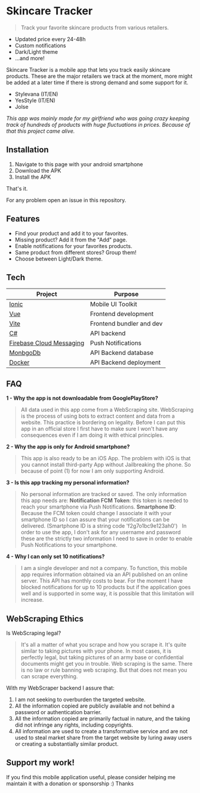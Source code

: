 # Skincare Tracker
> Track your favorite skincare products from various retailers.

- Updated price every 24-48h
- Custom notifications
- Dark/Light theme
- ...and more!

Skincare Tracker is a mobile app that lets you track easily skincare products. 
These are the major retailers we track at the moment, more might be added at a later time if there is strong demand and some support for it.
- Stylevana (IT/EN)
- YesStyle (IT/EN)
- Jolse

*This app was mainly made for my girlfriend who was going crazy keeping track of hundreds of  products with huge fluctuations in prices. Because of that this project came alive.*

## Installation

1) Navigate to this page with your android smartphone
2) Download the APK
3) Install the APK

That's it.

For any problem open an issue in this repository.

## Features

- Find your product and add it to your favorites.
- Missing product? Add it from the "Add" page.
- Enable notifications for your favorites products.
- Same product from different stores? Group them!
- Choose between Light/Dark theme.

## Tech

| Project | Purpose |
| ------ | ------ |
| [Ionic](https://ionicframework.com/) | Mobile UI Toolkit |
| [Vue](https://vuejs.org/) | Frontend development |
| [Vite](https://vitejs.dev/) | Frontend bundler and dev |
| [C#](https://dotnet.microsoft.com/en-us/) | API backend |
| [Firebase Cloud Messaging](https://firebase.google.com/docs/cloud-messaging) | Push Notifications |
| [MonbgoDb](https://dotnet.microsoft.com/en-us/) | API Backend database |
| [Docker](https://www.docker.com/) | API Backend deployment |

## FAQ

**1 - Why the app is not downloadable from GooglePlayStore?**
> All data used in this app come from a WebScraping site. 
> WebScraping is the process of using bots to extract content and data from a website. This practice is bordering on legality. 
> Before I can put this app in an official store I first have to make sure I won't have any consequences even if I am doing it with ethical principles.

**2 - Why the app is only for Android smartphone?**
> This app is also ready to be an iOS App. The problem with iOS is that you cannot install third-party App without Jailbreaking the phone. So because of point (1) for now I am only supporting Android.

**3 - Is this app tracking my personal information?**
> No personal information are tracked or saved.
> The only information this app needs are:
> **Notification FCM Token**: this token is needed to reach your smartphone via Push Notifications. 
> **Smartphone ID**: Because the FCM token could change I associate it with your smartphone ID so I can assure that your notifications can be delivered. (Smartphone ID is a string code 'f2g7o1bc9e123ah0')
> &nbsp;
> In order to use the app, I don't ask for any username and password these are the strictly two information I need to save in order to enable Push Notifications to your smartphone.

**4 - Why I can only set 10 notifications?**
> I am a single developer and not a company. 
> To function, this mobile app requires information obtained via an API published on an online server. This API has monthly costs to bear.
For the moment I have blocked notifications for up to 10 products but if the application goes well and is supported in some way, it is possible that this limitation will increase.

## WebScraping Ethics

Is WebScraping legal?
> It's all a matter of what you scrape and how you scrape it. It's quite similar to taking pictures with your phone. In most cases, it is perfectly legal, but taking pictures of an army base or confidential documents might get you in trouble. Web scraping is the same. There is no law or rule banning web scraping. But that does not mean you can scrape everything.

With my WebScraper backend I assure that:
1) I am not seeking to overburden the targeted website.
2) All the information copied are publicly available and not behind a password or authentication barrier.
3) All the information copied are primarily factual in nature, and the taking did not infringe any rights, including copyrights.
4) All information are used to create a transformative service and are not used to steal market share from the target website by luring away users or creating a substantially similar product.

## Support my work!

If you find this mobile application useful, please consider helping me maintain it with a donation or sponsorship :) Thanks
